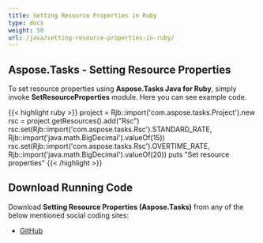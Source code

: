 ```yaml
---
title: Setting Resource Properties in Ruby
type: docs
weight: 50
url: /java/setting-resource-properties-in-ruby/
---
```


## **Aspose.Tasks - Setting Resource Properties**
To set resource properties using **Aspose.Tasks Java for Ruby**, simply invoke **SetResourceProperties** module. Here you can see example code.

{{< highlight ruby >}}
project = Rjb::import('com.aspose.tasks.Project').new
rsc = project.getResources().add("Rsc")
rsc.set(Rjb::import('com.aspose.tasks.Rsc').STANDARD_RATE, Rjb::import('java.math.BigDecimal').valueOf(15))
rsc.set(Rjb::import('com.aspose.tasks.Rsc').OVERTIME_RATE, Rjb::import('java.math.BigDecimal').valueOf(20))
puts "Set resource properties"
{{< /highlight >}}

## **Download Running Code**
Download **Setting Resource Properties (Aspose.Tasks)** from any of the below mentioned social coding sites:

- [GitHub](https://github.com/aspose-tasks/Aspose.Tasks-for-Java/blob/master/Plugins/Aspose_Tasks_Java_for_Ruby/lib/asposetasksjava/Resources/setresourceproperties.rb)
